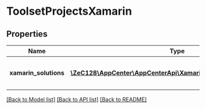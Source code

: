 # ToolsetProjectsXamarin

## Properties
Name | Type | Description | Notes
------------ | ------------- | ------------- | -------------
**xamarin_solutions** | [**\ZeC128\AppCenter\AppCenterApi\XamarinToolsetXamarinSolutions[]**](XamarinToolsetXamarinSolutions.md) | Xamarin solutions for the toolset | 

[[Back to Model list]](../README.md#documentation-for-models) [[Back to API list]](../README.md#documentation-for-api-endpoints) [[Back to README]](../README.md)


